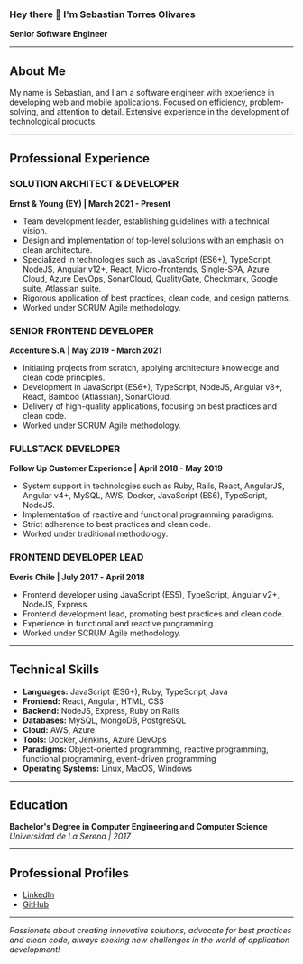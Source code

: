 ### Hey there 👋 I'm Sebastian Torres Olivares
**Senior Software Engineer**

---

## About Me

My name is Sebastian, and I am a software engineer with experience in developing web and mobile applications. Focused on efficiency, problem-solving, and attention to detail. Extensive experience in the development of technological products.

---

## Professional Experience

### SOLUTION ARCHITECT & DEVELOPER
**Ernst & Young (EY) | March 2021 - Present**
- Team development leader, establishing guidelines with a technical vision.
- Design and implementation of top-level solutions with an emphasis on clean architecture.
- Specialized in technologies such as JavaScript (ES6+), TypeScript, NodeJS, Angular v12+, React, Micro-frontends, Single-SPA, Azure Cloud, Azure DevOps, SonarCloud, QualityGate, Checkmarx, Google suite, Atlassian suite.
- Rigorous application of best practices, clean code, and design patterns.
- Worked under SCRUM Agile methodology.

### SENIOR FRONTEND DEVELOPER
**Accenture S.A | May 2019 - March 2021**
- Initiating projects from scratch, applying architecture knowledge and clean code principles.
- Development in JavaScript (ES6+), TypeScript, NodeJS, Angular v8+, React, Bamboo (Atlassian), SonarCloud.
- Delivery of high-quality applications, focusing on best practices and clean code.
- Worked under SCRUM Agile methodology.

### FULLSTACK DEVELOPER
**Follow Up Customer Experience | April 2018 - May 2019**
- System support in technologies such as Ruby, Rails, React, AngularJS, Angular v4+, MySQL, AWS, Docker, JavaScript (ES6), TypeScript, NodeJS.
- Implementation of reactive and functional programming paradigms.
- Strict adherence to best practices and clean code.
- Worked under traditional methodology.

### FRONTEND DEVELOPER LEAD
**Everis Chile | July 2017 - April 2018**
- Frontend developer using JavaScript (ES5), TypeScript, Angular v2+, NodeJS, Express.
- Frontend development lead, promoting best practices and clean code.
- Experience in functional and reactive programming.
- Worked under SCRUM Agile methodology.

---

## Technical Skills
- **Languages:** JavaScript (ES6+), Ruby, TypeScript, Java
- **Frontend:** React, Angular, HTML, CSS
- **Backend:** NodeJS, Express, Ruby on Rails
- **Databases:** MySQL, MongoDB, PostgreSQL
- **Cloud:** AWS, Azure
- **Tools:** Docker, Jenkins, Azure DevOps
- **Paradigms:** Object-oriented programming, reactive programming, functional programming, event-driven programming
- **Operating Systems:** Linux, MacOS, Windows

---

## Education

**Bachelor's Degree in Computer Engineering and Computer Science**
*Universidad de La Serena | 2017*

---

## Professional Profiles
- [LinkedIn](https://www.linkedin.com/in/storresoliv/)
- [GitHub](https://github.com/storresoliv)

---

*Passionate about creating innovative solutions, advocate for best practices and clean code, always seeking new challenges in the world of application development!*
